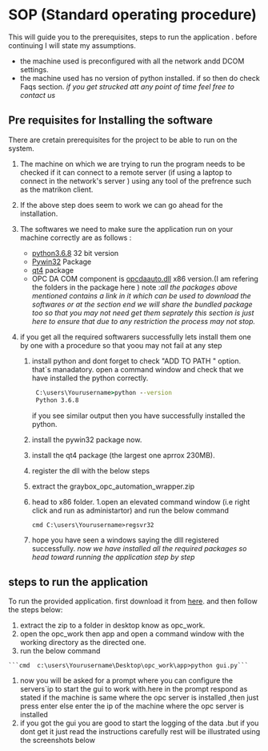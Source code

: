 # SOP (Standard operating procedure)

This will guide you to the prerequisites, steps to run the application . before continuing I will state my assumptions.
 * the machine used is preconfigured with all the network andd DCOM settings.
 * the machine used has no version of python installed. if so then do check Faqs section.
 *if you get strucked att any point of time feel free to contact us*

## Pre requisites for Installing the software 
There are cretain prerequisites for the project to be able to run on the system.
 1. The machine on which we are trying to run the program needs to be checked if it can connect to a remote server (if using a laptop to connect in the network's server ) using any tool of the prefrence such as the matrikon client.
 1. If the above step does seem to work we can go ahead for the installation.
 1. The softwares we need to make sure the application run on your machine correctly are as follows : 
      * [python3.6.8](https://www.python.org/ftp/python/3.6.8/python-3.6.8.exe) 32 bit version
      * [Pywin32](https://github.com/mhammond/pywin32/releases/download/b228/pywin32-228.win32-py3.6.exe) Package 
      * [qt4](https://download.qt.io/archive/qt/4.8/4.8.7/qt-opensource-windows-x86-vs2010-4.8.7.exe) package 
      * OPC DA COM component is [opcdaauto.dll](http://gray-box.net/files/graybox_opc_automation_wrapper.zip) x86 version.(I am refering the folders in the package  here )
note :*all the packages above mentioned contains a link in it which can be used to download the softwares or at the section end we will share the bundled package too so that you may not need get them seprately this section is just here to ensure that due to any restriction the process may not stop.*

1. if you get all the required softwarers successfully lets install them one by one with a procedure so that yoou may not fail at any step 
   1. install python and dont forget to check "ADD TO PATH " option. that`s manadatory.
      open a command window and check that we have installed the python correctly.
      ```cmd     
       C:\users\Yourusername>python --version
       Python 3.6.8
       ```
       
      if you see similar output then you have successfully installed the python. 
   1. install the pywin32 package now.
   1. install the qt4 package (the largest one aprrox 230MB).
   1. register the dll with the below steps
     1. extract the graybox_opc_automation_wrapper.zip
     1. head to x86 folder. 
     1.open an elevated command window (i.e right click and run as administartor) and run the below command
     
        ```cmd C:\users\Yourusername>regsvr32 ```
    1. hope you have seen a windows saying the dlll registered successfully.
 *now we have installed all the required packages so head toward running the application step by step*
 
## steps to run the application 

 To run the provided application. first download it from [here](https://drive.google.com/file/d/1QAY6qECmUW8D19BVNAGfhhIZn8oudRpY/view?usp=sharing). and then follow the steps below:
  1. extract the zip to a folder in desktop know as opc_work.
  1. open the opc_work then app and open a command window with the working directory as the directed one.
  1. run the below command 
  
    ```cmd  c:\users\Yourusername\Desktop\opc_work\app>python gui.py```
  1. now you will be asked for a prompt where you can configure the servers`ip to start the gui to work with.here in the prompt respond as stated
      if the machine is same where the opc server is installed ,then just press enter else enter the ip of the machine where the opc server is installed
  1. if you got the gui you are good to start the logging of the data .but if you dont get it just read the instructions carefully 
   rest will be illustrated using the screenshots below 
 
    

